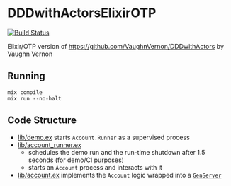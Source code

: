 # DDDwithActorsElixirOTP

[![Build Status](https://travis-ci.org/d-led/DDDwithActorsElixirOTP.svg?branch=master)](https://travis-ci.org/d-led/DDDwithActorsElixirOTP)

Elixir/OTP version of https://github.com/VaughnVernon/DDDwithActors by Vaughn Vernon

## Running

```text
mix compile
mix run --no-halt
```

## Code Structure

- [lib/demo.ex](lib/demo.ex) starts `Account.Runner` as a supervised process
- [lib/account_runner.ex](lib/account_runner.ex)
  - schedules the demo run and the run-time shutdown after 1.5 seconds (for demo/CI purposes)
  - starts an `Account` process and interacts with it
- [lib/account.ex](lib/account.ex) implements the `Account` logic wrapped into a [`GenServer`](https://hexdocs.pm/elixir/GenServer.html)
